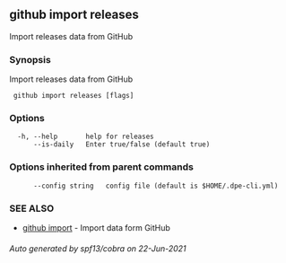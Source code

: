 ##  github import releases

Import releases data from GitHub

### Synopsis

Import releases data from GitHub

```
 github import releases [flags]
```

### Options

```
  -h, --help       help for releases
      --is-daily   Enter true/false (default true)
```

### Options inherited from parent commands

```
      --config string   config file (default is $HOME/.dpe-cli.yml)
```

### SEE ALSO

* [ github import](_github_import.md)	 - Import data form GitHub

###### Auto generated by spf13/cobra on 22-Jun-2021
